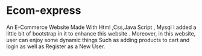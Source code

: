 # Ecom-express
An E-Commerce Website Made With Html ,Css,Java Script , Mysql 
I added a little bit of bootstrap in it to enhance this website .
Moreover, in this website, user can enjoy some dynamic things
Such as adding products to cart and login as well as Register as a New 
User.
